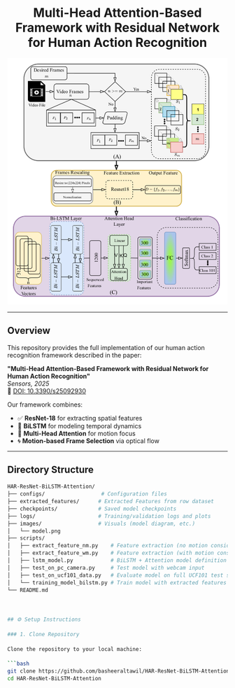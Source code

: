 # <div align="center"> <strong>Multi-Head Attention-Based Framework with Residual Network for Human Action Recognition</strong> </div>

![Model Architecture](./images/model.png)

---

##  Overview

This repository provides the full implementation of our human action recognition framework described in the paper:

**"Multi-Head Attention-Based Framework with Residual Network for Human Action Recognition"**  
 *Sensors, 2025*  
🔗 [DOI: 10.3390/s25092930](https://www.mdpi.com/1424-8220/25/9/2930)

Our framework combines:
- ✅ **ResNet-18** for extracting spatial features
- 🔁 **BiLSTM** for modeling temporal dynamics
- 🎯 **Multi-Head Attention** for motion focus
- 🌀 **Motion-based Frame Selection** via optical flow

---

## Directory Structure

```bash
HAR-ResNet-BiLSTM-Attention/
├── configs/                  # Configuration files
├── extracted_features/      # Extracted Features from row dataset
├── checkpoints/             # Saved model checkpoints
├── logs/                    # Training/validation logs and plots
├── images/                  # Visuals (model diagram, etc.)
│   └── model.png
├── scripts/
│   ├── extract_feature_nm.py    # Feature extraction (no motion consideration)
│   ├── extract_feature_wm.py    # Feature extraction (with motion consideration)
│   ├── lstm_model.py            # BiLSTM + Attention model definition
│   ├── test_on_pc_camera.py     # Test model with webcam input
│   ├── test_on_ucf101_data.py   # Evaluate model on full UCF101 test set
│   └── training_model_bilstm.py # Train model with extracted features
└── README.md



## ⚙️ Setup Instructions

### 1. Clone Repository

Clone the repository to your local machine:

```bash
git clone https://github.com/basheeraltawil/HAR-ResNet-BiLSTM-Attention.git
cd HAR-ResNet-BiLSTM-Attention
